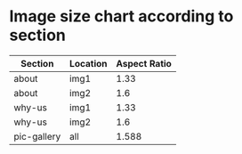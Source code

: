 # Image size chart according to section

Section | Location | Aspect Ratio 
--- | --- | --- 
about | img1 | 1.33
about | img2 | 1.6
why-us | img1 | 1.33
why-us | img2 | 1.6
pic-gallery | all | 1.588
